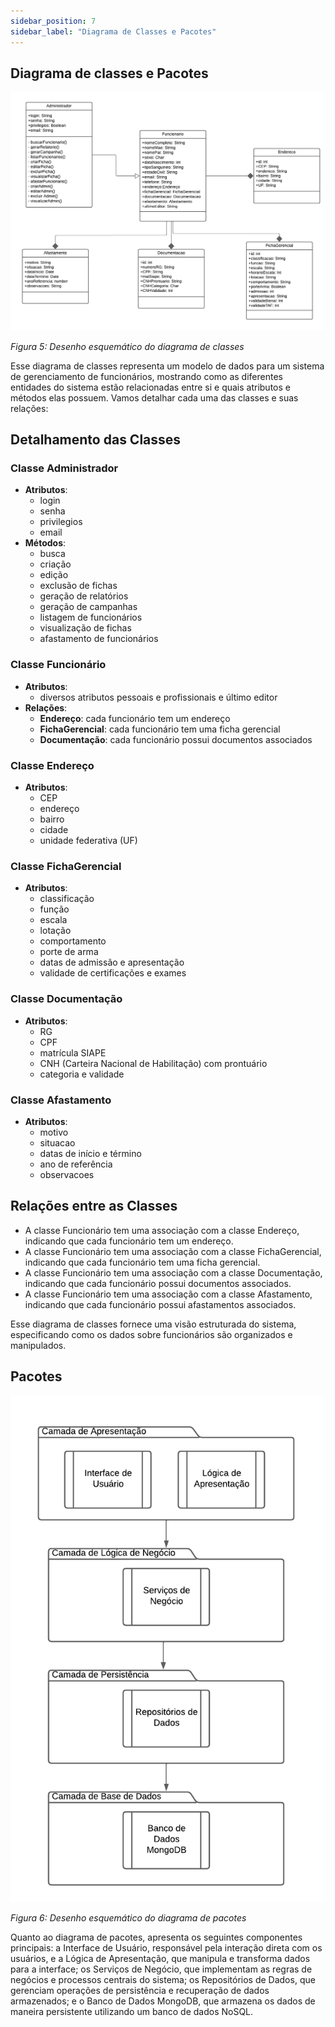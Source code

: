 ```yaml
---
sidebar_position: 7
sidebar_label: "Diagrama de Classes e Pacotes"
---
```


## Diagrama de classes e Pacotes

![Representação do Diagrama de Estados.](../../static/img/DiagramadeClasses.png)

*Figura 5: Desenho esquemático do diagrama de classes*


Esse diagrama de classes representa um modelo de dados para um sistema de gerenciamento de funcionários, mostrando como as diferentes entidades do sistema estão relacionadas entre si e quais atributos e métodos elas possuem. Vamos detalhar cada uma das classes e suas relações:

## Detalhamento das Classes

### Classe Administrador
- **Atributos**:
  - login
  - senha 
  - privilegios
  - email
- **Métodos**:
  - busca
  - criação
  - edição
  - exclusão de fichas
  - geração de relatórios
  - geração de campanhas
  - listagem de funcionários
  - visualização de fichas
  - afastamento de funcionários

### Classe Funcionário
- **Atributos**:
  - diversos atributos pessoais e profissionais e último editor
- **Relações**:
  - **Endereço**: cada funcionário tem um endereço
  - **FichaGerencial**: cada funcionário tem uma ficha gerencial
  - **Documentação**: cada funcionário possui documentos associados

### Classe Endereço
- **Atributos**:
  - CEP
  - endereço
  - bairro
  - cidade
  - unidade federativa (UF)

### Classe FichaGerencial
- **Atributos**:
  - classificação
  - função
  - escala
  - lotação
  - comportamento
  - porte de arma
  - datas de admissão e apresentação
  - validade de certificações e exames

### Classe Documentação
- **Atributos**:
  - RG
  - CPF
  - matrícula SIAPE
  - CNH (Carteira Nacional de Habilitação) com prontuário
  - categoria e validade

### Classe Afastamento
- **Atributos**:
  - motivo
  - situacao
  - datas de início e término
  - ano de referência
  - observacoes

## Relações entre as Classes
- A classe Funcionário tem uma associação com a classe Endereço, indicando que cada funcionário tem um endereço.
- A classe Funcionário tem uma associação com a classe FichaGerencial, indicando que cada funcionário tem uma ficha gerencial.
- A classe Funcionário tem uma associação com a classe Documentação, indicando que cada funcionário possui documentos associados.
- A classe Funcionário tem uma associação com a classe Afastamento, indicando que cada funcionário possui afastamentos associados.

Esse diagrama de classes fornece uma visão estruturada do sistema, especificando como os dados sobre funcionários são organizados e manipulados.

## Pacotes

![Representação do Diagrama de Estados.](../../static/img/DiagramadePacotes.png)

*Figura 6: Desenho esquemático do diagrama de pacotes*

Quanto ao diagrama de pacotes, apresenta os seguintes componentes principais: a Interface de Usuário, responsável pela interação direta com os usuários, e a Lógica de Apresentação, que manipula e transforma dados para a interface; os Serviços de Negócio, que implementam as regras de negócios e processos centrais do sistema; os Repositórios de Dados, que gerenciam operações de persistência e recuperação de dados armazenados; e o Banco de Dados MongoDB, que armazena os dados de maneira persistente utilizando um banco de dados NoSQL.